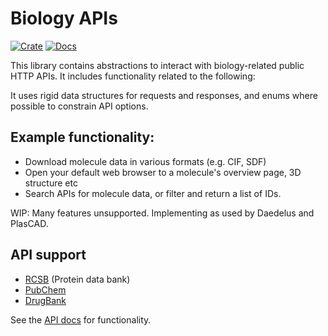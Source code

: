 # Biology APIs

[![Crate](https://img.shields.io/crates/v/bio_apis.svg)](https://crates.io/crates/bio_apis)
[![Docs](https://docs.rs/bio_apis/badge.svg)](https://docs.rs/bio_apis)


This library contains abstractions to interact with biology-related public HTTP APIs. It includes functionality related to the following:

It uses rigid data structures for requests and responses, and enums where possible to constrain API options.

## Example functionality:
  - Download molecule data in various formats (e.g. CIF, SDF)
  - Open your default web browser to a  molecule's overview page, 3D structure etc
  - Search APIs for molecule data, or filter and return a list of IDs.

WIP: Many features unsupported. Implementing as used by Daedelus and PlasCAD.

## API support
- [RCSB](https://data.rcsb.org/) (Protein data bank)
- [PubChem](https://pubchem.ncbi.nlm.nih.gov/docs/pug-rest)
- [DrugBank](https://docs.drugbank.com/v1/)


See the [API docs](https://docs.rs/bio_apis) for functionality.